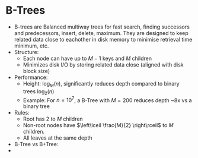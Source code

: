# B-Trees
- B-trees are Balanced multiway trees for fast search, finding successors and predecessors, insert, delete, maximum. They are designed to keep related data close to eachother in disk memory to minimise retrieval time
minimum, etc.
- Structure:
	- Each node can have up to $M - 1$ keys and $M$ children
	- Minimizes disk I/O by storing related data close (aligned with disk block size)
- Performance:
	- Height: $\log_{M}(n)$, significantly reduces depth compared to binary trees $\log_{2}(n)$
	- Example: For $n = 10^{7}$, a B-Tree with $M = 200$ reduces depth ~$8$x vs a binary tree
- Rules:
	- Root has $2$ to $M$ children
	- Non-root nodes have $\left\lceil  \frac{M}{2}  \right\rceil$ to $M$ children.
	- All leaves at the same depth
- B-Tree vs B+Tree:
- 